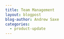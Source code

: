```yaml
---
title: Team Management
layout: blogpost
blog-author: Andrew Saxe
categories:
  - product-update
---
```

